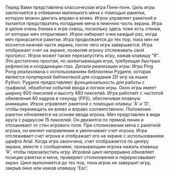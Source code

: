 Перед Вами представлена классическая игра Пинк-понк. Цель игры заключается в отбивании маленького мяча с помощью ракетки, которую можно двигать вправо и влево. Игрок управляет ракеткой и пытается предотвратить попадание мяча в нижнюю часть экрана. Игра в целом очень близка к игре сквош, поскольку здесь тоже есть стенки, от которых мяч отпрыгивает.
Игрок набирает очки каждый раз, когда мяч прикасается ракетки. Игра продолжается до тех пор, пока мяч не коснется нижней части экрана, после чего игра завершается.
Игра отображает счет на экране, позволяя игроку отслеживать свой прогресс. Игрок может также перезапустить игру, нажав клавишу "R". 
Это достаточно простая, но захватывающая игра, требующая быстрых рефлексов и координации глаз.
Детали реализации игры:
Игра Ping Pong реализована с использованием библиотеки Pygame, которая является популярной библиотекой для создания 2D-игр на языке Python. Pygame предоставляет функциональность для работы с графикой, обработки событий ввода и логики игры.
Окно игры имеет ширину 800 пикселей и высоту 480 пикселей. Игра работает с частотой обновления 60 кадров в секунду (FPS), обеспечивая плавную анимацию.
Игрок управляет ракеткой с помощью клавиш 'A' и 'D', чтобы перемещать ее влево и вправо соответственно. Положение ракетки обновляется на основе ввода игрока.
Мяч представлен в виде круга с радиусом 15 пикселей. Он движется по прямой линии и отскакивает от стен игрового поля. При столкновении мяча с ракеткой игрока, он меняет направление и увеличивает счет игрока.
Игра отслеживает счет игрока и отображает его на экране с использованием шрифта Arial. Когда игра закончена, счет отображается по центру экрана, вместе с сообщением, призывающим игрока нажать клавишу 'R', чтобы перезапустить игру.
Игровой цикл непрерывно обновляет позиции ракетки и мяча, проверяет столкновения и перерисовывает экран. Цикл выполняется до тех пор, пока игрок не завершит игру, закрыв окно или нажав клавишу 'Esc'.
